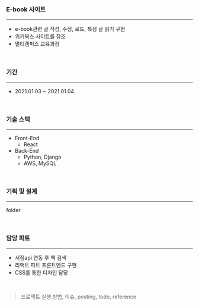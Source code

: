 ### E-book 사이트

---

- e-book관련 글 작성, 수정, 로드, 특정 글 읽기 구현
- 위키북스 사이트를 참조
- 멀티캠퍼스 교육과정

<br/>

### 기간

---

- 2021.01.03 ~ 2021.01.04

<br/>

### 기술 스택

---

- Front-End
  - React
- Back-End
  - Python, Django
  - AWS, MySQL

<br/>

### 기획 및 설계

---

folder

<br/>

### 담당 파트

---

- 서점api 연동 후 책 검색
- 리액트 파트 프론트엔드 구현
- CSS를 통한 디자인 담당

<br/>

> 프로젝트 실행 방법, 이슈, posting, todo, reference

<br/>

